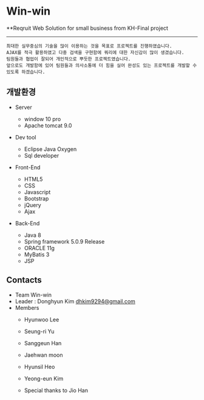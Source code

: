 # Win-win 

**Reqruit Web Solution for small business
from KH-Final project

--------------- 
``` 
최대한 실무중심의 기술을 많이 이용하는 것을 목표로 프로젝트를 진행하였습니다. 
AJAX를 적극 활용하였고 다중 검색을 구현함에 쿼리에 대한 자신감이 많이 생겼습니다. 
팀원들과 협업이 잘되어 개인적으로 뿌듯한 프로젝트였습니다.
앞으로도 개발함에 있어 팀원들과 의사소통에 더 힘을 실어 완성도 있는 프로젝트를 개발할 수 있도록 하겠습니다.
```
 

## 개발환경 
 
- Server
   - window 10 pro
   - Apache tomcat 9.0

- Dev tool
   - Eclipse Java Oxygen
   - Sql developer

- Front-End
   - HTML5
   - CSS
   - Javascript
   - Bootstrap
   - jQuery
   - Ajax

- Back-End
   - Java 8
   - Spring framework 5.0.9 Release
   - ORACLE 11g
   - MyBatis 3
   - JSP

## Contacts

- Team Win-win
- Leader : Donghyun Kim dhkim9294@gmail.com
- Members
   - Hyunwoo Lee
   - Seung-ri Yu
   - Sanggeun Han
   - Jaehwan moon
   - Hyunsil Heo
   - Yeong-eun Kim
   
   - Special thanks to Jio Han
